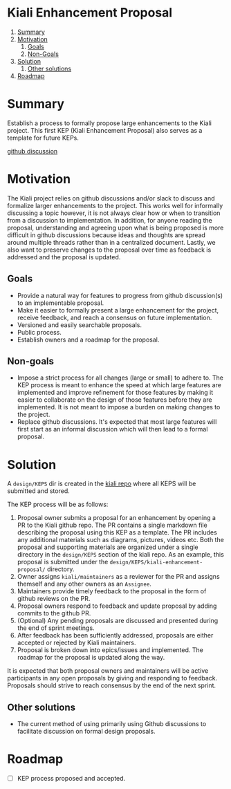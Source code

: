 Kiali Enhancement Proposal
==========================

1. [Summary](#summary)
2. [Motivation](#motivation)
    1. [Goals](#goals)
    2. [Non-Goals](#nongoals)
3. [Solution](#solution)
    1. [Other solutions](#othersolutions)
4. [Roadmap](#roadmap)

# Summary

Establish a process to formally propose large enhancements to the Kiali project. This first KEP (Kiali Enhancement Proposal) also serves as a template for future KEPs.

[github discussion](https://github.com/kiali/kiali/discussions/4208)

# Motivation

The Kiali project relies on github discussions and/or slack to discuss and formalize larger enhancements to the project. This works well for informally discussing a topic however, it is not always clear how or when to transition from a discussion to implementation. In addition, for anyone reading the proposal, understanding and agreeing upon what is being proposed is more difficult in github discussions because ideas and thoughts are spread around multiple threads rather than in a centralized document. Lastly, we also want to preserve changes to the proposal over time as feedback is addressed and the proposal is updated.

## Goals

- Provide a natural way for features to progress from github discussion(s) to an implementable proposal.
- Make it easier to formally present a large enhancement for the project, receive feedback, and reach a consensus on future implementation.
- Versioned and easily searchable proposals.
- Public process.
- Establish owners and a roadmap for the proposal.

## Non-goals

- Impose a strict process for all changes (large or small) to adhere to. The KEP process is meant to enhance the speed at which large features are implemented and improve refinement for those features by making it easier to collaborate on the design of those features before they are implemented. It is not meant to impose a burden on making changes to the project.
- Replace github discussions. It's expected that most large features will first start as an informal discussion which will then lead to a formal proposal.

# Solution

A `design/KEPS` dir is created in the [kiali repo](https://github.com/kiali/kiali) where all KEPS will be submitted and stored.

The KEP process will be as follows:

1. Proposal owner submits a proposal for an enhancement by opening a PR to the Kiali github repo. The PR contains a single markdown file describing the proposal using this KEP as a template. The PR includes any additional materials such as diagrams, pictures, videos etc. Both the proposal and supporting materials are organized under a single directory in the `design/KEPS` section of the kiali repo. As an example, this proposal is submitted under the `design/KEPS/kiali-enhancement-proposal/` directory.
2. Owner assigns `kiali/maintainers` as a reviewer for the PR and assigns themself and any other owners as an `Assignee`.
3. Maintainers provide timely feedback to the proposal in the form of github reviews on the PR.
4. Proposal owners respond to feedback and update proposal by adding commits to the github PR.
5. (Optional) Any pending proposals are discussed and presented during the end of sprint meetings.
6. After feedback has been sufficiently addressed, proposals are either accepted or rejected by Kiali maintainers.
7. Proposal is broken down into epics/issues and implemented. The roadmap for the proposal is updated along the way.

It is expected that both proposal owners and maintainers will be active participants in any open proposals by giving and responding to feedback. Proposals should strive to reach consensus by the end of the next sprint.

## Other solutions 

- The current method of using primarily using Github discussions to facilitate discussion on formal design proposals.

# Roadmap 

- [ ] KEP process proposed and accepted.

